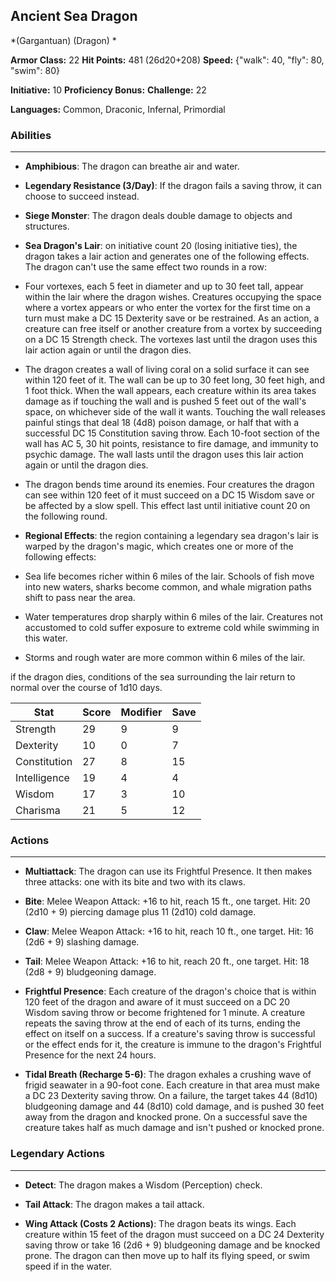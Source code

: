 ## Ancient Sea Dragon
*(Gargantuan) (Dragon) *

**Armor Class:** 22
**Hit Points:** 481 (26d20+208)
**Speed:** {"walk": 40, "fly": 80, "swim": 80}

**Initiative:** 10
**Proficiency Bonus:**
**Challenge:** 22

**Languages:** Common, Draconic, Infernal, Primordial

### Abilities
 --- 
- **Amphibious**: The dragon can breathe air and water.

- **Legendary Resistance (3/Day)**: If the dragon fails a saving throw, it can choose to succeed instead.

- **Siege Monster**: The dragon deals double damage to objects and structures.

- **Sea Dragon's Lair**: on initiative count 20 (losing initiative ties), the dragon takes a lair action and generates one of the following effects. The dragon can't use the same effect two rounds in a row:

- Four vortexes, each 5 feet in diameter and up to 30 feet tall, appear within the lair where the dragon wishes. Creatures occupying the space where a vortex appears or who enter the vortex for the first time on a turn must make a DC 15 Dexterity save or be restrained. As an action, a creature can free itself or another creature from a vortex by succeeding on a DC 15 Strength check. The vortexes last until the dragon uses this lair action again or until the dragon dies.

- The dragon creates a wall of living coral on a solid surface it can see within 120 feet of it. The wall can be up to 30 feet long, 30 feet high, and 1 foot thick. When the wall appears, each creature within its area takes damage as if touching the wall and is pushed 5 feet out of the wall's space, on whichever side of the wall it wants. Touching the wall releases painful stings that deal 18 (4d8) poison damage, or half that with a successful DC 15 Constitution saving throw. Each 10-foot section of the wall has AC 5, 30 hit points, resistance to fire damage, and immunity to psychic damage. The wall lasts until the dragon uses this lair action again or until the dragon dies.

- The dragon bends time around its enemies. Four creatures the dragon can see within 120 feet of it must succeed on a DC 15 Wisdom save or be affected by a slow spell. This effect last until initiative count 20 on the following round.

- **Regional Effects**: the region containing a legendary sea dragon's lair is warped by the dragon's magic, which creates one or more of the following effects:

- Sea life becomes richer within 6 miles of the lair. Schools of fish move into new waters, sharks become common, and whale migration paths shift to pass near the area.

- Water temperatures drop sharply within 6 miles of the lair. Creatures not accustomed to cold suffer exposure to extreme cold while swimming in this water.

- Storms and rough water are more common within 6 miles of the lair.

if the dragon dies, conditions of the sea surrounding the lair return to normal over the course of 1d10 days.



| Stat | Score | Modifier | Save |
| ---- | ---- | ---- | ---- |
| Strength | 29 | 9 | 9 |
| Dexterity | 10 | 0 | 7 |
| Constitution | 27 | 8 | 15 |
| Intelligence | 19 | 4 | 4 |
| Wisdom | 17 | 3 | 10 |
| Charisma | 21 | 5 | 12 |

### Actions
 --- 
- **Multiattack**: The dragon can use its Frightful Presence. It then makes three attacks: one with its bite and two with its claws.

- **Bite**: Melee Weapon Attack: +16 to hit, reach 15 ft., one target. Hit: 20 (2d10 + 9) piercing damage plus 11 (2d10) cold damage.

- **Claw**: Melee Weapon Attack: +16 to hit, reach 10 ft., one target. Hit: 16 (2d6 + 9) slashing damage.

- **Tail**: Melee Weapon Attack: +16 to hit, reach 20 ft., one target. Hit: 18 (2d8 + 9) bludgeoning damage.

- **Frightful Presence**: Each creature of the dragon's choice that is within 120 feet of the dragon and aware of it must succeed on a DC 20 Wisdom saving throw or become frightened for 1 minute. A creature repeats the saving throw at the end of each of its turns, ending the effect on itself on a success. If a creature's saving throw is successful or the effect ends for it, the creature is immune to the dragon's Frightful Presence for the next 24 hours.

- **Tidal Breath (Recharge 5-6)**: The dragon exhales a crushing wave of frigid seawater in a 90-foot cone. Each creature in that area must make a DC 23 Dexterity saving throw. On a failure, the target takes 44 (8d10) bludgeoning damage and 44 (8d10) cold damage, and is pushed 30 feet away from the dragon and knocked prone. On a successful save the creature takes half as much damage and isn't pushed or knocked prone.

### Legendary Actions
 --- 
- **Detect**: The dragon makes a Wisdom (Perception) check.

- **Tail Attack**: The dragon makes a tail attack.

- **Wing Attack (Costs 2 Actions)**: The dragon beats its wings. Each creature within 15 feet of the dragon must succeed on a DC 24 Dexterity saving throw or take 16 (2d6 + 9) bludgeoning damage and be knocked prone. The dragon can then move up to half its flying speed, or swim speed if in the water.

